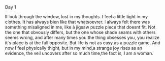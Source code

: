 Day 1

Il look through the window, lost in my thoughts.
I feel a little tight in my clothes. It has always bien like that whatsoevrer.
I always felt there was something misaligned in me, like à jigsaw puzzle piece that doesnt fit. Not the one that obvously differs, but the one whose shade seams with others seems wrong, and after many times you the thing obsesses you, you realize it´s place is at the full opposite.
But life is not as easy as a puzzle game.
And now I feel physically thight, but in my mind,a strange joy rises as an evidence, the veil uncovers after so much time,the fact is, I am a woman.
